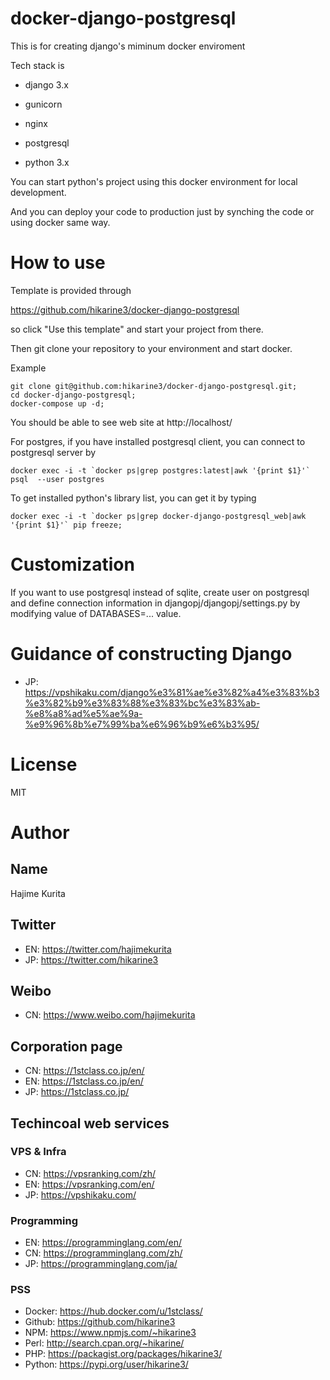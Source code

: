 # docker-django-postgresql

This is for creating django's miminum docker enviroment

Tech stack is

- django 3.x

- gunicorn

- nginx

- postgresql

- python 3.x

You can start python's project using this docker environment for local development.

And you can deploy your code to production just by synching the code or using docker same way.

# How to use


Template is provided through

https://github.com/hikarine3/docker-django-postgresql

so click "Use this template" and start your project from there.

Then git clone your repository to your environment and start docker.

Example

```
git clone git@github.com:hikarine3/docker-django-postgresql.git;
cd docker-django-postgresql;
docker-compose up -d;
```

You should be able to see web site at
http://localhost/

For postgres, if you have installed postgresql client, you can connect to postgresql server by
```
docker exec -i -t `docker ps|grep postgres:latest|awk '{print $1}'`  psql  --user postgres
```

To get installed python's library list, you can get it by typing
```
docker exec -i -t `docker ps|grep docker-django-postgresql_web|awk '{print $1}'` pip freeze;
```

# Customization

If you want to use postgresql instead of sqlite,
create user on postgresql and define connection information in djangopj/djangopj/settings.py by modifying value of DATABASES=... value.

# Guidance of constructing Django

- JP: https://vpshikaku.com/django%e3%81%ae%e3%82%a4%e3%83%b3%e3%82%b9%e3%83%88%e3%83%bc%e3%83%ab-%e8%a8%ad%e5%ae%9a-%e9%96%8b%e7%99%ba%e6%96%b9%e6%b3%95/

# License

MIT

# Author

## Name
Hajime Kurita

## Twitter
- EN: https://twitter.com/hajimekurita
- JP: https://twitter.com/hikarine3

## Weibo
- CN: https://www.weibo.com/hajimekurita

## Corporation page
- CN: https://1stclass.co.jp/en/
- EN: https://1stclass.co.jp/en/
- JP: https://1stclass.co.jp/

## Techincoal web services
### VPS & Infra
- CN: https://vpsranking.com/zh/
- EN: https://vpsranking.com/en/
- JP: https://vpshikaku.com/

### Programming
- EN: https://programminglang.com/en/
- CN: https://programminglang.com/zh/
- JP: https://programminglang.com/ja/

### PSS
- Docker: https://hub.docker.com/u/1stclass/
- Github: https://github.com/hikarine3
- NPM: https://www.npmjs.com/~hikarine3
- Perl: http://search.cpan.org/~hikarine/
- PHP: https://packagist.org/packages/hikarine3/
- Python: https://pypi.org/user/hikarine3/
